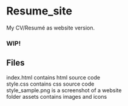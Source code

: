 # Resume_site
My CV/Resumé as website version.

### WIP!

## Files
index.html contains html source code  
style.css contains css source code  
style_sample.png is a screenshot of a website  
folder assets contains images and icons  
